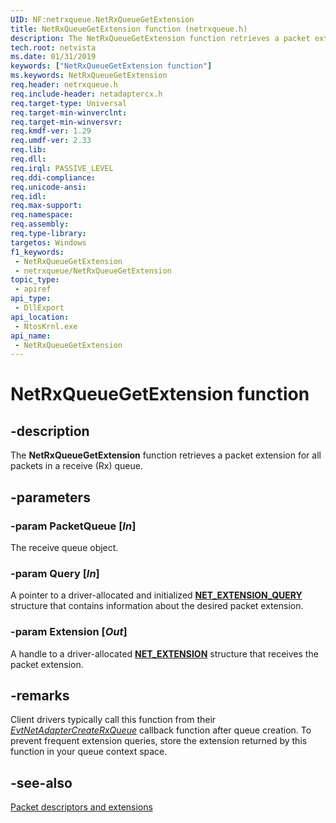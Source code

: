 ```yaml
---
UID: NF:netrxqueue.NetRxQueueGetExtension
title: NetRxQueueGetExtension function (netrxqueue.h)
description: The NetRxQueueGetExtension function retrieves a packet extension for all packets in a receive (Rx) queue.
tech.root: netvista
ms.date: 01/31/2019
keywords: ["NetRxQueueGetExtension function"]
ms.keywords: NetRxQueueGetExtension
req.header: netrxqueue.h
req.include-header: netadaptercx.h
req.target-type: Universal
req.target-min-winverclnt: 
req.target-min-winversvr: 
req.kmdf-ver: 1.29
req.umdf-ver: 2.33 
req.lib: 
req.dll: 
req.irql: PASSIVE_LEVEL
req.ddi-compliance: 
req.unicode-ansi: 
req.idl: 
req.max-support: 
req.namespace: 
req.assembly: 
req.type-library: 
targetos: Windows
f1_keywords:
 - NetRxQueueGetExtension
 - netrxqueue/NetRxQueueGetExtension
topic_type:
 - apiref
api_type:
 - DllExport
api_location:
 - NtosKrnl.exe
api_name:
 - NetRxQueueGetExtension
---
```


# NetRxQueueGetExtension function


## -description

The **NetRxQueueGetExtension** function retrieves a packet extension for all packets in a receive (Rx) queue.

## -parameters

### -param PacketQueue [_In_]

The receive queue object.

### -param Query [_In_]

A pointer to a driver-allocated and initialized [**NET_EXTENSION_QUERY**](../netadapterpacket/ns-netadapterpacket-_net_extension_query.md) structure that contains information about the desired packet extension.

### -param Extension [_Out_]

A handle to a driver-allocated [**NET_EXTENSION**](../extension/ns-extension-_net_extension.md) structure that receives the packet extension.

## -remarks

Client drivers typically call this function from their *[EvtNetAdapterCreateRxQueue](../netadapter/nc-netadapter-evt_net_adapter_create_txqueue.md)* callback function after queue creation. To prevent frequent extension queries, store the extension returned by this function in your queue context space.

## -see-also

[Packet descriptors and extensions](/windows-hardware/drivers/netcx/packet-descriptors-and-extensions)
